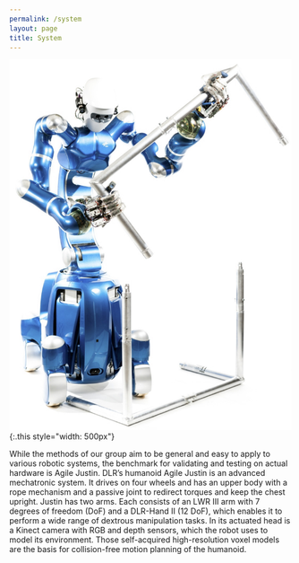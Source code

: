 ```yaml
---
permalink: /system
layout: page
title: System
---
```



![in-hand-manipulation](../assets/imgs/agile-justin.jpg){:.this style="width: 500px"}

While the methods of our group aim to be general and easy to apply to various robotic systems, the benchmark for validating and testing on actual hardware is Agile Justin.
DLR’s humanoid Agile Justin is an advanced mechatronic system. 
It drives on four wheels and has an upper body with a rope mechanism and a passive joint to redirect torques and keep the chest upright. 
Justin has two arms. Each consists of an LWR III arm with 7 degrees of freedom (DoF) and a DLR-Hand II (12 DoF), 
which enables it to perform a wide range of dextrous manipulation tasks. 
In its actuated head is a Kinect camera with RGB and depth sensors, which the robot uses to model its environment.
Those self-acquired high-resolution voxel models are the basis for collision-free motion planning of the humanoid.
